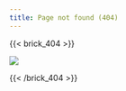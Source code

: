```yaml
---
title: Page not found (404)
---
```

{{< brick_404 >}}

[![](/uploads/illustrations/error.png)](/)



{{< /brick_404 >}}